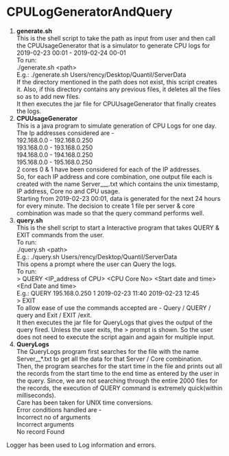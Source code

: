 # CPULogGeneratorAndQuery

<p>
  <OL>
    <li> <b>generate.sh</b><br>
This is the shell script to take the path as input from user and then call the
CPUUsageGenerator that is a simulator to generate CPU logs for 2019-02-23 00:01
- 2019-02-24 00-01<br>
To run:<br>
./generate.sh &lt;path&gt; <br>
E.g.: ./generate.sh Users/rency/Desktop/Quantil/ServerData<br>
If the directory mentioned in the path does not exist, this script creates it.
Also, if this directory contains any previous files, it deletes all the files so as to add
new files.<br>
      It then executes the jar file for CPUUsageGenerator that finally creates the logs.</li>
      <li><b>CPUUsageGenerator</b><br>
This is a java program to simulate generation of CPU Logs for one day. The Ip
addresses considered are -<br>
192.168.0.0 - 192.168.0.250<br>
193.168.0.0 - 193.168.0.250<br>
194.168.0.0 - 194.168.0.250<br>
195.168.0.0 - 195.168.0.250<br>
2 cores 0 & 1 have been considered for each of the IP addresses.<br>
So, for each IP address and core combination, one output file each is created with
the name Server_<IP_Address>_<core no>_<Random value>.txt which contains
the unix timestamp, IP address, Core no and CPU usage.<br>
Starting from 2019-02-23 00:01, data is generated for the next 24 hours for every
minute.
The decision to create 1 file per server & core combination was made so that the
query command performs well.</li>
<li><b>query.sh</b><br>
This is the shell script to start a Interactive program that takes QUERY & EXIT
commands from the user.<br>
To run:<br>
./query.sh &lt;path&gt;<br>
E.g.: ./query.sh Users/rency/Desktop/Quantil/ServerData<br>
This opens a prompt where the user can Query the logs.<br>
To run:<br>
&gt; QUERY &lt;IP_address of CPU&gt; &lt;CPU Core No&gt; &ltStart date and time&gt; &lt;End Date
and time&gt;<br>
E.g.: QUERY 195.168.0.250 1 2019-02-23 11:40 2019-02-23 12:45<br>
&gt; EXIT<br>
To allow ease of use the commands accepted are - Query / QUERY / query and Exit
/ EXIT /exit.<br>
It then executes the jar file for QueryLogs that gives the output of the query fired.
Unless the user exits, the > prompt is shown. So the user does not need to execute
the script again and again for multiple input.</li>
<li><b>QueryLogs</b><br>
The QueryLogs program first searches for the file with the name Server_<IP
Address passed by the Query>_<Core No passed by the query>*.txt to get all the
data for that Server / Core combination.<br>
Then, the program searches for the start time in the file and prints out all the
records from the start time to the end time as entered by the user in the query.
Since, we are not searching through the entire 2000 files for the records, the
execution of QUERY command is extremely quick(within milliseconds).<br>
Care has been taken for UNIX time conversions.<br>
Error conditions handled are -<br>
Incorrect no of arguments<br>
Incorrect arguments<br>
No record Found</li>
  </ol>
  </p>
Logger has been used to Log information and errors.
